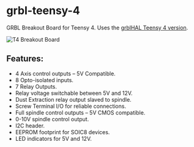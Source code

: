 # grbl-teensy-4
GRBL Breakout Board for Teensy 4. Uses the [grblHAL Teensy 4 version](https://github.com/terjeio/grblHAL).

![T4 Breakout Board](https://github.com/phil-barrett/grbl-teensy-4/blob/master/PCB%20V100.jpg?raw=true "T4 Breakout Board")

## Features:
  * 4 Axis control outputs – 5V Compatible.
  * 8 Opto-isolated inputs.
  * 7 Relay Outputs.
  * Relay voltage switchable between 5V and 12V. 
  * Dust Extraction relay output slaved to spindle.
  * Screw Terminal I/O for reliable connections.
  * Full spindle control outputs – 5V CMOS compatible.
  * 0-10V spindle control output.
  * I2C header.
  * EEPROM footprint for SOIC8 devices.
  * LED indicators for 5V and 12V.
